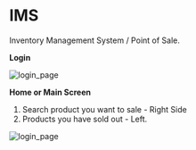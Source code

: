# IMS
Inventory Management System / Point of Sale.

**Login**

![login_page](https://user-images.githubusercontent.com/25560375/132986825-373ffddb-306c-492c-a75d-f8311defa106.png)

**Home or Main Screen**
1. Search product you want to sale - Right Side
2. Products you have sold out - Left.

![login_page](https://user-images.githubusercontent.com/25560375/132986961-90065b9d-d926-4489-98d3-440d35d41c75.png)
